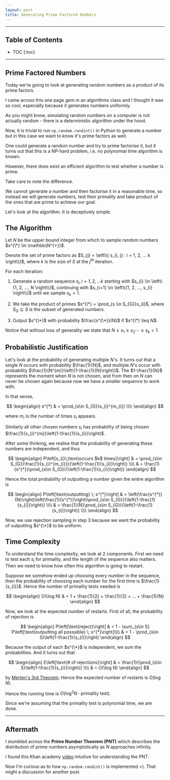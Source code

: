 ```yaml
---
layout: post
title: Generating Prime Factored Numbers
---
```


---
<h2 class="no_toc">Table of Contents</h2>

* TOC
{:toc}

<!-- Need this for table of contents above -->
---

## Prime Factored Numbers

Today we're going to look at generating random numbers as a product of its prime factors. 

I came across this one page gem in an algorithms class and I thought it was so cool, especially because it generates numbers uniformly.

As you might know, simulating random numbers on a computer is not actually random - there is a deterministic algorithm under the hood. 

Now, it is trivial to run `np.random.randint()` in Python to generate a number but in this case we want to know it's prime factors as well.

One could generate a random number and try to prime factorise it, but it turns out that this is a NP-hard problem, i.e. no polynomial time algorithm is known.

However, there does exist an efficient algorithm to test whether a number is prime.

Take care to note the difference.

We cannot generate a number and then factorise it in a reasonable time, so instead we will generate numbers, test their primality and take product of the ones that are prime to achieve our goal. 

Let's look at the algorithm. It is deceptively simple.

## The Algorithm

Let $N$ be the upper bound integer from which to sample random numbers $s^{\*} \in \mathbb{N^{+}}$. 

Denote the set of prime factors as $S_{j} = \left\\{ s_{i, j} : i = 1, 2, ... k \right\\}$, where $k$ is the size of $S$ at the $j^{th}$ iteration.

For each iteration:

1. Generate a random sequence $s_{i}, i = 1, 2, ... k$ starting with $s_{i} \in \left\\{1, 2, ..., N \right\\}$, continuing with $s_{i+1} \in \left\\{1, 2, ..., s_{i} \right\\}$ until we sample $s_{k} = 1$. 

2. We take the product of primes $s^{\*} = \prod_{s \in S_{G}}s_{i}$, where $S_{G} \subseteq S$ is the subset of generated numbers. 

3. Output $s^{\*}$ with probability $\frac{s^{\*}}{N}$ if $s^{\*} \leq N$.

Notice that without loss of generality we state that $N \geq s_{1} \geq s_{2} \cdots \geq s_{k} = 1$.  


## Probabilistic Justification 

Let's look at the probability of generating multiple $N$'s. It turns out that a single $N$ occurs with probability $\frac{1}{N}$, and multiple $N$'s occur with probability $\frac{1}{N^{m}}\left\(1-\frac{1}{N}\right\)$. The $1-\frac{1}{N}$ represents the moment when $N$ is not chosen, and from then on $N$ can never be chosen again because now we have a smaller sequence to work with. 

In that sense,

$$ 
\begin{align}
	s^{*} & = \prod_{s\in S_{G}}s_{i}^{m_{i}} \\\\
\end{align}
$$ 

where $m_{i}$ is the number of times $s_{i}$ appears. 

Similarly all other chosen numbers $s_{i}$ has probability of being chosen $\frac{1}{s_{i}^{m}}\left(1-\frac{1}{s_{i}}\right)$. 

After some thinking, we realise that the probability of generating these numbers are independent, and thus 

$$ 
\begin{align}
P\left[s_{i}\;\text{occurs $k$ times}\right] & = \prod_{s\in S_{G}}\frac{1}{s_{i}^{m_{i}}}{\left(1-\frac{1}{s_{i}}\right)} \\\\
	& = \frac{1}{s^{*}}\prod_{s\in S_{G}}{\left(1-\frac{1}{s_{i}}\right)} 
\end{align}
$$

Hence the total probability of outputting a number given the entire algorithm is 

$$
\begin{align}
	P\left[\text{outputting} \; s^{*}\right] & = \left(\frac{s^{*}}{N}\right)\left(\frac{1}{s^{*}}\right)\prod_{s\in S_{G}}{\left(1-\frac{1}{s_{i}}\right)} \\\\
		& = \frac{1}{N}\prod_{s\in S_{G}}{\left(1-\frac{1}{s_{i}}\right)} \\\\
\end{align}
$$

Now, we use rejection sampling in step 3 because we want the probability of outputting $s^{\*}$ to be uniform. 

## Time Complexity

To understand the time complexity, we look at 2 components. First we need to test each $s_{i}$ for primality, and the length of the sequence also matters. Then we need to know how often this algorithm is going to restart.

Suppose we somehow ended up choosing every number in the sequence, then the probability of choosing each number for the first time is $\frac{1}{s_{i}}$. Hence the number of primality tests needed is

$$
\begin{align}
	O(\log N) & = 1 + \frac{1}{2} + \frac{1}{3} + ... + \frac{1}{N}
\end{align}
$$

Now, we look at the expected number of restarts. First of all, the probability of rejection is 

$$
\begin{align}
	P\left[\text{reject}\right] & = 1 - \sum_{s\in S} P\left[\text{outputting all posssible} \; s^{*}\right]\\\\
		& = 1 - \prod_{s\in S}\left(1-\frac{1}{s_{i}}\right)
\end{align}
$$

Because the output of each $s^{\*}$ is independent, we sum the probabilities. And it turns out that

$$
\begin{align}
	E\left[\text{# of rejections}\right] & = \frac{1}{\prod_{s\in S}\left(1-\frac{1}{s_{i}}\right)} \\\\
			& = O(\log N)
\end{align}
$$

by [Merten's 3rd Theorem]("https://en.wikipedia.org/wiki/Mertens%27_theorems#In_number_theory"). Hence the expected number of restarts is $O(\log N)$.

Hence the running time is $O(\log^{2}N\cdot\text{primality test})$.

Since we're assuming that the primality test is polynomial time, we are done. 

---

## Aftermath

I stumbled across the __Prime Number Theorem (PNT)__ which describes the distribution of prime numbers asymptotically as $N$ approaches infinity. 

I found this Khan academy [video](https://www.khanacademy.org/computing/computer-science/cryptography/comp-number-theory/v/prime-number-theorem-the-density-of-primes) intuitive for understanding the PNT. 

Now I'm curious as to how `np.random.randint()` is implemented =). That might a discussion for another post. 
